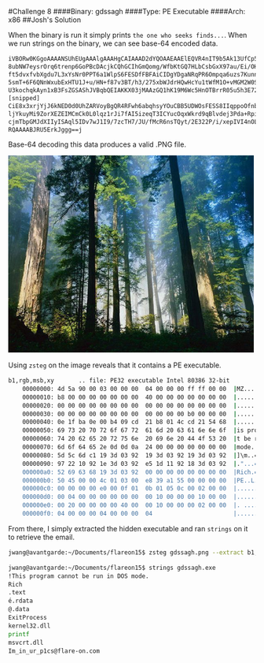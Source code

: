 #Challenge 8
####Binary: gdssagh
####Type: PE Executable
####Arch: x86
##Josh's Solution

When the binary is run it simply prints `the one who seeks finds...`. When we run strings on the binary, we can see base-64 encoded data.

```
iVBORw0KGgoAAAANSUhEUgAAAlgAAAHgCAIAAAD2dYQOAAEAAElEQVR4nIT9b5Ak13UfCp57
8ubNW7eysrOrq6trenp6GoPBcDAcjkCQhGCIhGmQomg/WfbKtGQ7HLbCsbGxX97au/Ei/OHt
ft5dvxfvbXgdu7L3xYsNr0PPT6a1WlpS6FESDfFBFAiCIDgYDgaNRqPR6Ompqa6uzs7Kunnz
5smT+6F6QNnWxubExHTU1J+u/HN+f87v3BT/h3/275xbWJdrHQwHcYu1tWfM1O+vMGM2W0Sy
U3kochqkAyn1xB3FsZGSAShJVBqbQEIAKKX03jMAAzGQ1hK19M6Wc5HnOTBrrR05u5h3E725
[snipped]
CiE8x3xrjYjJ6kNED0d0UhZARVoyBgQR4RFwh6abqhsyYOuCBB5UDWOsFESS8IIqppoOfnbT
ljYkuyMi9ZorXEZEIMCmCk0L0lqz1rJi7fAI5izeqT3ICYucOqxWkrd9qBlvdej3Pda+Rpiv
cjmTbpGMJdXIIyISAql5IDv7wJ1I9/7zcTH7/JU/fMcR6nsTQyt/2E322P/i/xepIVI4nOLY
RQAAAABJRU5ErkJggg==j
```

Base-64 decoding this data produces a valid .PNG file.

<img src="imgs/chal8-gdssagh.png" width="500"></br>

Using `zsteg` on the image reveals that it contains a PE executable.

```Bash
b1,rgb,msb,xy       .. file: PE32 executable Intel 80386 32-bit
    00000000: 4d 5a 90 00 03 00 00 00  04 00 00 00 ff ff 00 00  |MZ..............|
    00000010: b8 00 00 00 00 00 00 00  40 00 00 00 00 00 00 00  |........@.......|
    00000020: 00 00 00 00 00 00 00 00  00 00 00 00 00 00 00 00  |................|
    00000030: 00 00 00 00 00 00 00 00  00 00 00 00 b0 00 00 00  |................|
    00000040: 0e 1f ba 0e 00 b4 09 cd  21 b8 01 4c cd 21 54 68  |........!..L.!Th|
    00000050: 69 73 20 70 72 6f 67 72  61 6d 20 63 61 6e 6e 6f  |is program canno|
    00000060: 74 20 62 65 20 72 75 6e  20 69 6e 20 44 4f 53 20  |t be run in DOS |
    00000070: 6d 6f 64 65 2e 0d 0d 0a  24 00 00 00 00 00 00 00  |mode....$.......|
    00000080: 5d 5c 6d c1 19 3d 03 92  19 3d 03 92 19 3d 03 92  |]\m..=...=...=..|
    00000090: 97 22 10 92 1e 3d 03 92  e5 1d 11 92 18 3d 03 92  |."...=.......=..|
    000000a0: 52 69 63 68 19 3d 03 92  00 00 00 00 00 00 00 00  |Rich.=..........|
    000000b0: 50 45 00 00 4c 01 03 00  e8 39 a1 55 00 00 00 00  |PE..L....9.U....|
    000000c0: 00 00 00 00 e0 00 0f 01  0b 01 05 0c 00 02 00 00  |................|
    000000d0: 00 04 00 00 00 00 00 00  00 10 00 00 00 10 00 00  |................|
    000000e0: 00 20 00 00 00 00 40 00  00 10 00 00 00 02 00 00  |. ....@.........|
    000000f0: 04 00 00 00 04 00 00 00  04                       |.........       |
```

From there, I simply extracted the hidden executable and ran `strings` on it to retrieve the email.

```Bash
jwang@avantgarde:~/Documents/flareon15$ zsteg gdssagh.png --extract b1,rgb,msb,xy  > gdssagh.exe
```

```Bash
jwang@avantgarde:~/Documents/flareon15$ strings gdssagh.exe
!This program cannot be run in DOS mode.
Rich
.text
é.rdata
@.data
ExitProcess
kernel32.dll
printf
msvcrt.dll
Im_in_ur_p1cs@flare-on.com
```
